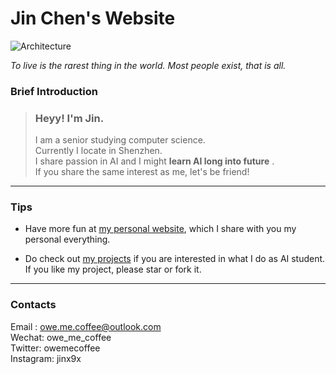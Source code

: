 # Jin Chen's Website 
![Architecture](img/sky.jpg)

_To live is the rarest thing in the world. Most people exist, that is all._

### Brief Introduction    

> ### Heyy! I'm Jin.    
>I am a senior studying computer science.    
Currently I locate in Shenzhen.    
I share passion in AI and I might **learn AI long into future** .    
If you share the same interest as me, let's be friend! 
---
###  Tips

- Have more fun at [my personal website](https://www.jinchen.site), which I share with you my personal everything. 

- Do check out [my projects](https://github.com/owemecoffee) if you are interested in what I do as AI student. If you like my project, please star or fork it.
---
### Contacts
Email : owe.me.coffee@outlook.com    
Wechat: owe_me_coffee   
Twitter: owemecoffee  
Instagram: jinx9x



